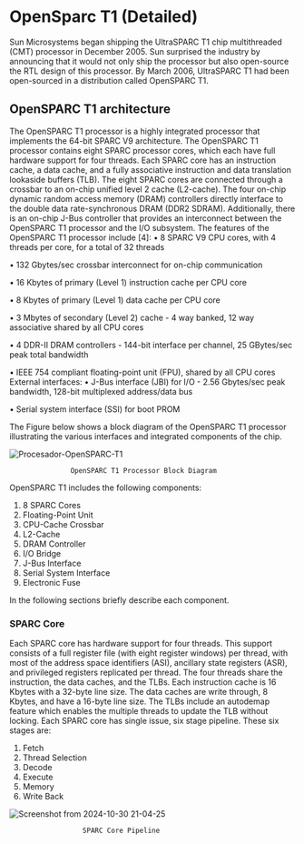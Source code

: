 # OpenSparc T1 (Detailed)
Sun Microsystems began shipping the UltraSPARC T1 chip multithreaded (CMT) processor in December 2005. Sun surprised the
industry by announcing that it would not only ship the processor
but also open-source the RTL design of this processor. By March
2006, UltraSPARC T1 had been open-sourced in a distribution called
OpenSPARC T1.

## OpenSPARC T1 architecture
The OpenSPARC T1 processor is a highly integrated processor that
implements the 64-bit SPARC V9 architecture. The OpenSPARC
T1 processor contains eight SPARC processor cores, which each have
full hardware support for four threads. Each SPARC core has an
instruction cache, a data cache, and a fully associative instruction
and data translation lookaside buffers (TLB). The eight SPARC cores
are connected through a crossbar to an on-chip unified level 2 cache
(L2-cache).
The four on-chip dynamic random access memory (DRAM) controllers directly interface to the double data rate-synchronous DRAM
(DDR2 SDRAM). Additionally, there is an on-chip J-Bus controller
that provides an interconnect between the OpenSPARC T1 processor
and the I/O subsystem.
The features of the OpenSPARC T1 processor include [4]:
• 8 SPARC V9 CPU cores, with 4 threads per core, for a total of
32 threads

• 132 Gbytes/sec crossbar interconnect for on-chip communication

• 16 Kbytes of primary (Level 1) instruction cache per CPU core

• 8 Kbytes of primary (Level 1) data cache per CPU core

• 3 Mbytes of secondary (Level 2) cache - 4 way banked, 12 way
associative shared by all CPU cores

• 4 DDR-II DRAM controllers - 144-bit interface per channel, 25
GBytes/sec peak total bandwidth

• IEEE 754 compliant floating-point unit (FPU), shared by all
CPU cores
External interfaces:
• J-Bus interface (JBI) for I/O - 2.56 Gbytes/sec peak bandwidth,
128-bit multiplexed address/data bus

• Serial system interface (SSI) for boot PROM

The Figure below shows a block diagram of the OpenSPARC T1 processor
illustrating the various interfaces and integrated components of the
chip.

![Procesador-OpenSPARC-T1](https://github.com/user-attachments/assets/55a3c3f5-c5e1-4bcd-97d6-420bd1d6b7e3)

                   OpenSPARC T1 Processor Block Diagram
OpenSPARC T1 includes the following components:

1. 8 SPARC Cores
2. Floating-Point Unit
3. CPU-Cache Crossbar
4. L2-Cache
5. DRAM Controller
6. I/O Bridge
7. J-Bus Interface
8. Serial System Interface
9. Electronic Fuse
   
In the following sections briefly describe each component.

### SPARC Core
Each SPARC core has hardware support for four threads. This support
consists of a full register file (with eight register windows) per thread,
with most of the address space identifiers (ASI), ancillary state registers (ASR), and privileged registers replicated per thread. The four
threads share the instruction, the data caches, and the TLBs. Each instruction cache is 16 Kbytes with a 32-byte line size. The data caches
are write through, 8 Kbytes, and have a 16-byte line size. The TLBs include an autodemap feature which enables the multiple threads to
update the TLB without locking.
Each SPARC core has single issue, six stage pipeline. These six
stages are:

1. Fetch
2. Thread Selection
3. Decode
4. Execute
5. Memory
6. Write Back

![Screenshot from 2024-10-30 21-04-25](https://github.com/user-attachments/assets/e42942a3-23b8-47c1-b6aa-22bbb29b16fa)

                      SPARC Core Pipeline

